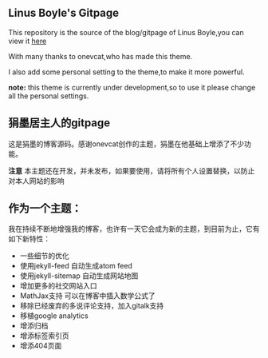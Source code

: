 ## Linus Boyle's Gitpage

This repository is the source of the blog/gitpage of Linus Boyle,you can view it [here](https://linusboyle.github.io)

With many thanks to onevcat,who has made this theme.

I also add some personal setting to the theme,to make it more powerful.

**note:** this theme is currently under development,so to use it please change all the personal settings.

## 狷墨居主人的gitpage

这是狷墨的博客源码。感谢onevcat创作的主题，狷墨在他基础上增添了不少功能。

**注意** 本主题还在开发，并未发布，如果要使用，请将所有个人设置替换，以防止对本人网站的影响

## 作为一个主题：

我在持续不断地增强我的博客，也许有一天它会成为新的主题，到目前为止，它有如下新特性：
- 一些细节的优化
- 使用jekyll-feed 自动生成atom feed
- 使用jekyll-sitemap 自动生成网站地图
- 增加更多的社交网站入口
- MathJax支持 可以在博客中插入数学公式了
- 移除已经废弃的多说评论支持，加入gitalk支持
- 移植google analytics
- 增添归档
- 增添标签索引页
- 增添404页面
